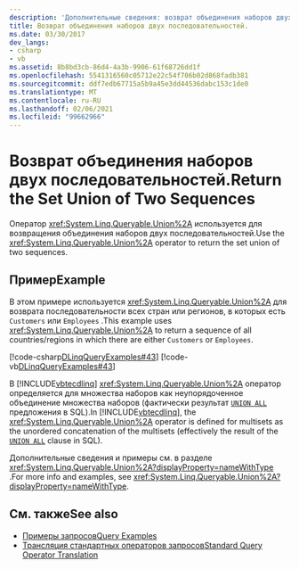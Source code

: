```yaml
---
description: 'Дополнительные сведения: возврат объединения наборов двух последовательностей'
title: Возврат объединения наборов двух последовательностей.
ms.date: 03/30/2017
dev_langs:
- csharp
- vb
ms.assetid: 8b8bd3cb-86d4-4a3b-9906-61f68726dd1f
ms.openlocfilehash: 5541316560c05712e22c54f706b02d868fadb381
ms.sourcegitcommit: ddf7edb67715a5b9a45e3dd44536dabc153c1de0
ms.translationtype: MT
ms.contentlocale: ru-RU
ms.lasthandoff: 02/06/2021
ms.locfileid: "99662966"
---
```

# <a name="return-the-set-union-of-two-sequences"></a><span data-ttu-id="ef68d-103">Возврат объединения наборов двух последовательностей.</span><span class="sxs-lookup"><span data-stu-id="ef68d-103">Return the Set Union of Two Sequences</span></span>

<span data-ttu-id="ef68d-104">Оператор <xref:System.Linq.Queryable.Union%2A> используется для возвращения объединения наборов двух последовательностей.</span><span class="sxs-lookup"><span data-stu-id="ef68d-104">Use the <xref:System.Linq.Queryable.Union%2A> operator to return the set union of two sequences.</span></span>  
  
## <a name="example"></a><span data-ttu-id="ef68d-105">Пример</span><span class="sxs-lookup"><span data-stu-id="ef68d-105">Example</span></span>  

 <span data-ttu-id="ef68d-106">В этом примере используется <xref:System.Linq.Queryable.Union%2A> для возврата последовательности всех стран или регионов, в которых есть `Customers` или `Employees` .</span><span class="sxs-lookup"><span data-stu-id="ef68d-106">This example uses <xref:System.Linq.Queryable.Union%2A> to return a sequence of all countries/regions in which there are either `Customers` or `Employees`.</span></span>  
  
 [!code-csharp[DLinqQueryExamples#43](../../../../../../samples/snippets/csharp/VS_Snippets_Data/DLinqQueryExamples/cs/Program.cs#43)]
 [!code-vb[DLinqQueryExamples#43](../../../../../../samples/snippets/visualbasic/VS_Snippets_Data/DLinqQueryExamples/vb/Module1.vb#43)]  
  
 <span data-ttu-id="ef68d-107">В [!INCLUDE[vbtecdlinq](../../../../../../includes/vbtecdlinq-md.md)] <xref:System.Linq.Queryable.Union%2A> оператор определяется для множества наборов как неупорядоченное объединение множества наборов (фактически результат [`UNION ALL`](/sql/t-sql/language-elements/set-operators-union-transact-sql) предложения в SQL).</span><span class="sxs-lookup"><span data-stu-id="ef68d-107">In [!INCLUDE[vbtecdlinq](../../../../../../includes/vbtecdlinq-md.md)], the <xref:System.Linq.Queryable.Union%2A> operator is defined for multisets as the unordered concatenation of the multisets (effectively the result of the [`UNION ALL`](/sql/t-sql/language-elements/set-operators-union-transact-sql) clause in SQL).</span></span>

<span data-ttu-id="ef68d-108">Дополнительные сведения и примеры см. в разделе <xref:System.Linq.Queryable.Union%2A?displayProperty=nameWithType> .</span><span class="sxs-lookup"><span data-stu-id="ef68d-108">For more info and examples, see <xref:System.Linq.Queryable.Union%2A?displayProperty=nameWithType>.</span></span>
  
## <a name="see-also"></a><span data-ttu-id="ef68d-109">См. также</span><span class="sxs-lookup"><span data-stu-id="ef68d-109">See also</span></span>

- [<span data-ttu-id="ef68d-110">Примеры запросов</span><span class="sxs-lookup"><span data-stu-id="ef68d-110">Query Examples</span></span>](query-examples.md)
- [<span data-ttu-id="ef68d-111">Трансляция стандартных операторов запросов</span><span class="sxs-lookup"><span data-stu-id="ef68d-111">Standard Query Operator Translation</span></span>](standard-query-operator-translation.md)

